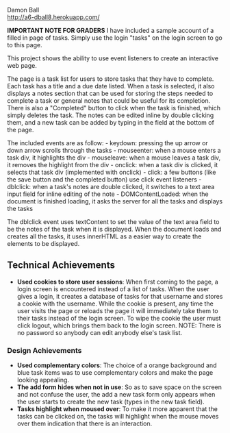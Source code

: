 Damon Ball  
http://a6-dball8.herokuapp.com/


**IMPORTANT NOTE FOR GRADERS**
I have included a sample account of a filled in page of tasks. Simply use the login "tasks" on the
login screen to go to this page.

This project shows the ability to use event listeners to create an interactive web page.

The page is a task list for users to store tasks that they have to complete. Each task has a title and
a due date listed. When a task is selected, it also displays a notes section that can be used for
storing the steps needed to complete a task or general notes that could be useful for its completion.
There is also a "Completed" button to click when the task is finished, which simply deletes the task.
The notes can be edited inline by double clicking them, and a new task can be added by typing in
the field at the bottom of the page.

The included events are as follow:
	- keydown: pressing the up arrow or down arrow scrolls through the tasks
	- mouseenter: when a mouse enters a task div, it highlights the div
	- mouseleave: when a mouse leaves a task div, it removes the highlight from the div
	- onclick: when a task div is clicked, it selects that task div (implemented with onclick)
		- click: a few buttons (like the save button and the completed button) use click event listeners
	- dblclick: when a task's notes are double clicked, it switches to a text area input
		field for inline editing of the note
	- DOMContentLoaded: when the document is finished loading, it asks the server for all the tasks
		and displays the tasks

The dblclick event uses textContent to set the value of the text area field to be the notes of the task
when it is displayed.
When the document loads and creates all the tasks, it uses innerHTML as a easier way to create the
elements to be displayed.

## Technical Achievements
- **Used cookies to store user sessions**: When first coming to the page, a login screen is encountered
instead of a list of tasks. When the user gives a login, it creates a database of tasks for that username
and stores a cookie with the username. While the cookie is present, any time the user visits the page or
reloads the page it will immediately take them to their tasks instead of the login screen. To wipe the
cookie the user must click logout, which brings them back to the login screen.
NOTE: There is no password so anybody can edit anybody else's task list.

### Design Achievements
- **Used complementary colors**: The choice of a orange background and blue task items was to use 
complementary colors and make the page looking appealing.
- **The add form hides when not in use**: So as to save space on the screen and not confuse the user,
the add a new task form only appears when the user starts to create the new task (types in the new task
field).
- **Tasks highlight when moused over**: To make it more apparent that the tasks can be clicked on, the
tasks will highlight when the mouse moves over them indication that there is an interaction.
